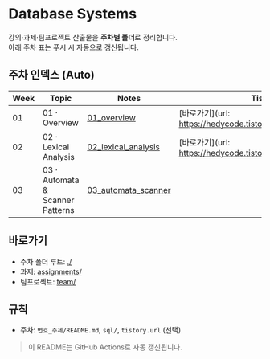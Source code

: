 # Database Systems

강의·과제·팀프로젝트 산출물을 **주차별 폴더**로 정리합니다.  
아래 주차 표는 푸시 시 자동으로 갱신됩니다.

## 주차 인덱스 (Auto)
| Week | Topic | Notes | Tistory |
|---|---|---|---|
| 01 | 01 · Overview | [01_overview](./01_overview/README.md) | [바로가기](url: https://hedycode.tistory.com/42) |
| 02 | 02 · Lexical Analysis | [02_lexical_analysis](./02_lexical_analysis/README.md) | [바로가기](url: https://hedycode.tistory.com/manage/posts/) |
| 03 | 03 · Automata & Scanner Patterns | [03_automata_scanner](./03_automata_scanner/README.md) |  |

## 바로가기
- 주차 폴더 루트: [./](./)
- 과제: [assignments/](./assignments/)
- 팀프로젝트: [team/](./team/)

## 규칙
- 주차: `번호_주제/README.md`, `sql/`, `tistory.url` (선택)

> 이 README는 GitHub Actions로 자동 갱신됩니다.
